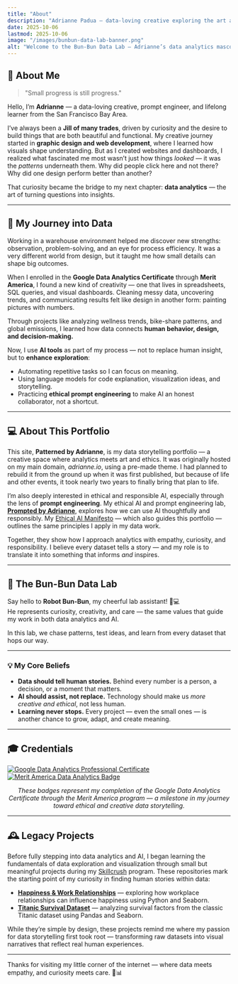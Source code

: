 ```yaml
---
title: "About"
description: "Adrianne Padua — data-loving creative exploring the art and ethics of analytics and AI."
date: 2025-10-06
lastmod: 2025-10-06
image: "/images/bunbun-data-lab-banner.png"
alt: "Welcome to the Bun-Bun Data Lab — Adrianne’s data analytics mascot"
---
```


## 💙 About Me

> "Small progress is still progress."

Hello, I’m **Adrianne** — a data-loving creative, prompt engineer, and lifelong learner from the San Francisco Bay Area.  

I’ve always been a **Jill of many trades**, driven by curiosity and the desire to build things that are both beautiful and functional. My creative journey started in **graphic design and web development**, where I learned how visuals shape understanding. But as I created websites and dashboards, I realized what fascinated me most wasn’t just how things *looked* — it was the *patterns* underneath them. Why did people click here and not there? Why did one design perform better than another?  

That curiosity became the bridge to my next chapter: **data analytics** — the art of turning questions into insights.  

---

## 🌸 My Journey into Data

Working in a warehouse environment helped me discover new strengths: observation, problem-solving, and an eye for process efficiency. It was a very different world from design, but it taught me how small details can shape big outcomes.  

When I enrolled in the **Google Data Analytics Certificate** through **Merit America**, I found a new kind of creativity — one that lives in spreadsheets, SQL queries, and visual dashboards. Cleaning messy data, uncovering trends, and communicating results felt like design in another form: painting pictures with numbers.  

Through projects like analyzing wellness trends, bike-share patterns, and global emissions, I learned how data connects **human behavior, design, and decision-making.**  

Now, I use **AI tools** as part of my process — not to replace human insight, but to **enhance exploration**:  
- Automating repetitive tasks so I can focus on meaning.  
- Using language models for code explanation, visualization ideas, and storytelling.  
- Practicing **ethical prompt engineering** to make AI an honest collaborator, not a shortcut.  

---

## 💻 About This Portfolio

This site, **Patterned by Adrianne**, is my data storytelling portfolio — a creative space where analytics meets art and ethics. It was originally hosted on my main domain, *adrianne.io*, using a pre-made theme. I had planned to rebuild it from the ground up when it was first published, but because of life and other events, it took nearly two years to finally bring that plan to life.

I’m also deeply interested in ethical and responsible AI, especially through the lens of **prompt engineering**. My ethical AI and prompt engineering lab, [**Prompted by Adrianne**](https://ai.adrianne.io), explores how we can use AI thoughtfully and responsibly. My [Ethical AI Manifesto](https://ai.adrianne.io/about/manifesto/) — which also guides this portfolio — outlines the same principles I apply in my data work.

Together, they show how I approach analytics with empathy, curiosity, and responsibility. I believe every dataset tells a story — and my role is to translate it into something that informs *and* inspires.

---

## 🐇 The Bun-Bun Data Lab

Say hello to **Robot Bun-Bun**, my cheerful lab assistant! 🐇💻  
He represents curiosity, creativity, and care — the same values that guide my work in both data analytics and AI.  

In this lab, we chase patterns, test ideas, and learn from every dataset that hops our way.  

---

### 💡 My Core Beliefs

- **Data should tell human stories.** Behind every number is a person, a decision, or a moment that matters.  
- **AI should assist, not replace.** Technology should make us *more creative and ethical*, not less human.  
- **Learning never stops.** Every project — even the small ones — is another chance to grow, adapt, and create meaning.  

---

## 🎓 Credentials

<div class="badge-row">
  <a href="https://www.credly.com/badges/d25280bc-0efa-4c68-b743-495ab3d361bc" target="_blank" rel="noopener">
    <img src="/images/author/credentials/google-data-analytics-professional-certificate-v2.png" alt="Google Data Analytics Professional Certificate">
  </a>

  <a href="https://certopus.com/c/8238e4e68c714516ad258311e858a6f6" target="_blank" rel="noopener">
    <img src="/images/author/credentials/ma_da102023.png" alt="Merit America Data Analytics Badge">
  </a>
</div>

<p style="text-align:center">
  <em>These badges represent my completion of the Google Data Analytics Certificate through the Merit America program — a milestone in my journey toward ethical and creative data storytelling.</em>
</p>

---

## 🕰️ Legacy Projects

Before fully stepping into data analytics and AI, I began learning the fundamentals of data exploration and visualization through small but meaningful projects during my [Skillcrush](https://skillcrush.com) program. These repositories mark the starting point of my curiosity in finding human stories within data:

- [**Happiness & Work Relationships**](https://github.com/adriculous/happiness-work-relationships) — exploring how workplace relationships can influence happiness using Python and Seaborn.  
- [**Titanic Survival Dataset**](https://github.com/adriculous/titanic-survival-dataset) — analyzing survival factors from the classic Titanic dataset using Pandas and Seaborn.  

While they’re simple by design, these projects remind me where my passion for data storytelling first took root — transforming raw datasets into visual narratives that reflect real human experiences.

---

Thanks for visiting my little corner of the internet — where data meets empathy, and curiosity meets care. 🩵📊